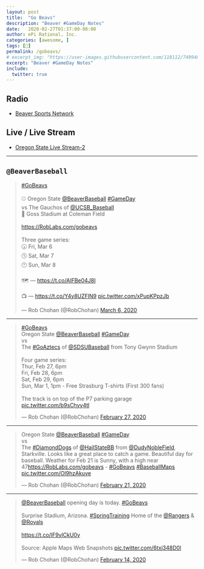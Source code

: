 ```yaml
---
layout: post
title:  "Go Beavs"
description: "Beaver #GameDay Notes"
date:   2020-02-27T01:37:00-08:00
author: ePi Rational, Inc.
categories: [awesome, ]
tags: [🦫]
permalink: /gobeavs/
# excerpt_img: "https://user-images.githubusercontent.com/118112/74994809-e9100e00-5403-11ea-9e67-6403a34ec26e.gif"
excerpt: "Beaver #GameDay Notes"
include:
  twitter: true
---
```


## Radio

* [Beaver Sports Network](https://tunein.com/radio/Oregon-State-Beavers-Sports-Network-c100000308/)

## Live / Live Stream

* [Oregon State Live Stream-2](https://pac-12.com/live/oregon-state-university-2)


---


## `@BeaverBaseball`

<blockquote class="twitter-tweet"><p lang="en" dir="ltr"><a href="https://twitter.com/hashtag/GoBeavs?src=hash&amp;ref_src=twsrc%5Etfw">#GoBeavs</a><br><br>⚾️ Oregon State <a href="https://twitter.com/BeaverBaseball?ref_src=twsrc%5Etfw">@BeaverBaseball</a> <a href="https://twitter.com/hashtag/GameDay?src=hash&amp;ref_src=twsrc%5Etfw">#GameDay</a><br>vs The Gauchos of <a href="https://twitter.com/UCSB_Baseball?ref_src=twsrc%5Etfw">@UCSB_Baseball</a><br>📍 Goss Stadium at Coleman Field <br><br> <a href="https://RobLabs.com/gobeavs">https://RobLabs.com/gobeavs</a><br><br>Three game series:<br>🕠 Fri, Mar 6<br>🕓 Sat, Mar 7<br>🕛 Sun, Mar 8<br><br>🗺 — <a href="https://t.co/AlFBe04J8I">https://t.co/AlFBe04J8I</a><br><br>📺 — <a href="https://t.co/Y4y8UZFlN9">https://t.co/Y4y8UZFlN9</a> <a href="https://t.co/xPupKPpzJb">pic.twitter.com/xPupKPpzJb</a></p>&mdash; Rob Chohan (@RobChohan) <a href="https://twitter.com/RobChohan/status/1236004115114684417?ref_src=twsrc%5Etfw">March 6, 2020</a></blockquote>

---

<blockquote class="twitter-tweet"><p lang="en" dir="ltr"><a href="https://twitter.com/hashtag/GoBeavs?src=hash&amp;ref_src=twsrc%5Etfw">#GoBeavs</a><br>Oregon State <a href="https://twitter.com/BeaverBaseball?ref_src=twsrc%5Etfw">@BeaverBaseball</a> <a href="https://twitter.com/hashtag/GameDay?src=hash&amp;ref_src=twsrc%5Etfw">#GameDay</a><br>vs<br>The <a href="https://twitter.com/hashtag/GoAztecs?src=hash&amp;ref_src=twsrc%5Etfw">#GoAztecs</a> of <a href="https://twitter.com/SDSUBaseball?ref_src=twsrc%5Etfw">@SDSUBaseball</a> from Tony Gwynn Stadium<br><br>Four game series:<br>Thur, Feb 27, 6pm<br>Fri, Feb 28, 6pm<br>Sat, Feb 29, 6pm<br>Sun, Mar 1, 1pm - Free Strasburg T-shirts (First 300 fans)<br><br>The track is on top of the P7 parking garage <a href="https://t.co/b9sChyy4tl">pic.twitter.com/b9sChyy4tl</a></p>&mdash; Rob Chohan (@RobChohan) <a href="https://twitter.com/RobChohan/status/1233178153742299136?ref_src=twsrc%5Etfw">February 27, 2020</a></blockquote>

---

<blockquote class="twitter-tweet"><p lang="en" dir="ltr">Oregon State <a href="https://twitter.com/BeaverBaseball?ref_src=twsrc%5Etfw">@BeaverBaseball</a> <a href="https://twitter.com/hashtag/GameDay?src=hash&amp;ref_src=twsrc%5Etfw">#GameDay</a> <br>vs<br>The <a href="https://twitter.com/hashtag/DiamondDogs?src=hash&amp;ref_src=twsrc%5Etfw">#DiamondDogs</a> of <a href="https://twitter.com/HailStateBB?ref_src=twsrc%5Etfw">@HailStateBB</a> from <a href="https://twitter.com/DudyNobleField?ref_src=twsrc%5Etfw">@DudyNobleField</a>, Starkville. Looks like a great place to catch a game. Beautiful day for baseball. Weather for Feb 21 is Sunny, with a high near 47<a href="https://RobLabs.com/gobeavs">https://RobLabs.com/gobeavs</a> - <a href="https://twitter.com/hashtag/GoBeavs?src=hash&amp;ref_src=twsrc%5Etfw">#GoBeavs</a> <a href="https://twitter.com/hashtag/BaseballMaps?src=hash&amp;ref_src=twsrc%5Etfw">#BaseballMaps</a> <a href="https://t.co/Ol9hzAkuve">pic.twitter.com/Ol9hzAkuve</a></p>&mdash; Rob Chohan (@RobChohan) <a href="https://twitter.com/RobChohan/status/1230924669231845376?ref_src=twsrc%5Etfw">February 21, 2020</a></blockquote>

---

<blockquote class="twitter-tweet"><p lang="en" dir="ltr"><a href="https://twitter.com/BeaverBaseball?ref_src=twsrc%5Etfw">@BeaverBaseball</a> opening day is today. <a href="https://twitter.com/hashtag/GoBeavs?src=hash&amp;ref_src=twsrc%5Etfw">#GoBeavs</a> <br><br>Surprise Stadium, Arizona. <a href="https://twitter.com/hashtag/SpringTraining?src=hash&amp;ref_src=twsrc%5Etfw">#SpringTraining</a> Home of the <a href="https://twitter.com/Rangers?ref_src=twsrc%5Etfw">@Rangers</a> &amp; <a href="https://twitter.com/Royals?ref_src=twsrc%5Etfw">@Royals</a> <br><br><a href="https://t.co/lF9ylCkU0y">https://t.co/lF9ylCkU0y</a><br><br>Source: Apple Maps Web Snapshots <a href="https://t.co/6txj348D0l">pic.twitter.com/6txj348D0l</a></p>&mdash; Rob Chohan (@RobChohan) <a href="https://twitter.com/RobChohan/status/1228402557350887424?ref_src=twsrc%5Etfw">February 14, 2020</a></blockquote>
